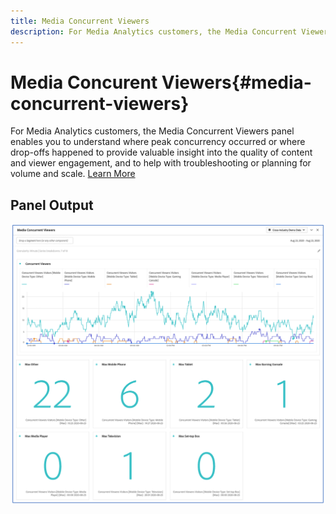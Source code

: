 ```yaml
---
title: Media Concurrent Viewers
description: For Media Analytics customers, the Media Concurrent Viewers panel enables you to analyze concurrent viewers to understand where peak concurrency occurred or where drop-offs happened.
---
```


# Media Concurent Viewers{#media-concurrent-viewers}

For Media Analytics customers, the Media Concurrent Viewers panel enables you to understand where peak concurrency occurred or where drop-offs happened to provide valuable insight into the quality of content and viewer engagement, and to help with troubleshooting or planning for volume and scale.  [Learn More](https://docs.adobe.com/content/help/en/analytics/analyze/analysis-workspace/panels/media-concurrent-viewers.html)

## Panel Output

![](assets/concurrent-viewers-output.png)
